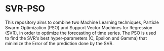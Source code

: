 # SVR-PSO

This repository aims to combine two Machine Learning techniques, Particle Swarm Optimization (PSO) and Support Vector Machines for Regression (SVR), in order to optimize the forecasting of time series. The PSO is used to find the SVR's best hyper-parameters (C, Epsilon and Gamma) that minimize the Error of the prediction done by the SVR.  
